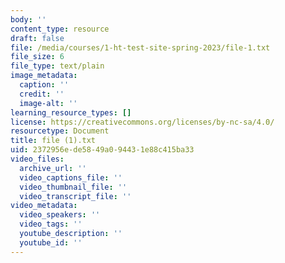 ```yaml
---
body: ''
content_type: resource
draft: false
file: /media/courses/1-ht-test-site-spring-2023/file-1.txt
file_size: 6
file_type: text/plain
image_metadata:
  caption: ''
  credit: ''
  image-alt: ''
learning_resource_types: []
license: https://creativecommons.org/licenses/by-nc-sa/4.0/
resourcetype: Document
title: file (1).txt
uid: 2372956e-de58-49a0-9443-1e88c415ba33
video_files:
  archive_url: ''
  video_captions_file: ''
  video_thumbnail_file: ''
  video_transcript_file: ''
video_metadata:
  video_speakers: ''
  video_tags: ''
  youtube_description: ''
  youtube_id: ''
---
```

